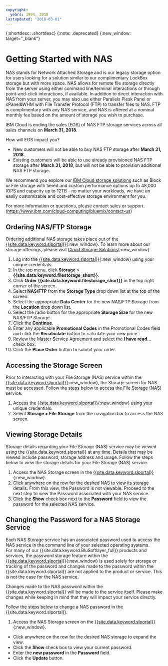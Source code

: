 ```yaml
---
copyright:
  years: 1994, 2018
lastupdated: "2018-03-01"
---
```

{:shortdesc: .shortdesc}
{:note: .deprecated}
{:new_window: target="_blank"}

# Getting Started with NAS

NAS stands for Network Attached Storage and is our legacy storage option for users looking for a solution similar to our complimentary LockBox storage but with more space.  NAS allows for remote file storage directly from the server using either command line/terminal interactions or through point-and-click interactions, if available.  In addition to direct interaction with NAS from your server, you may also use either Parallels Plesk Panel or cPanel&WHM with File Transfer Protocol (FTP) to transfer files to NAS.  FTP is complimentary with any NAS service, and NAS is offered at a nominal monthly fee based on the amount of storage you wish to purchase.

IBM Cloud is ending the sales (EOS) of NAS FTP storage services across all sales channels on **March 31, 2018**.

How will EOS impact you?

- New customers will not be able to buy NAS FTP storage after **March 31, 2018**.
- Existing customers will be able to use already provisioned NAS FTP storage after **March 31, 2018**, but will not be able to provision additional NAS FTP storage.

We recommend you explore our [IBM Cloud storage solutions](https://www.ibm.com/cloud/storage) such as Block or File storage with tiered and custom performance options up to 48,000 IOPS and capacity up to 12TB - no matter your workloads, we have an easily customizable and cost-effective storage environment for you.

For more information or questions, please contact sales or support. <br />
(https://www.ibm.com/cloud-computing/bluemix/contact-us)

## Ordering NAS/FTP Storage

Ordering additional NAS storage takes place out of the  [{{site.data.keyword.slportal}}](https://control.softlayer.com/){:new_window}. To learn more about our storage offerings, please visit [Cloud Storage Solutions](https://www.ibm.com/cloud-computing/bluemix/cloud-storage){:new_window}.

1. Log into the  [{{site.data.keyword.slportal}}](https://control.softlayer.com/){:new_window} using your unique credentials.
2. In the top menu, click **Storage** > **{{site.data.keyword.filestorage_short}}**.
3. Click **Order {{site.data.keyword.filestorage_short}}** in the top right corner of the screen. 
4. Select **NAS/FTP** from the **Storage Type** drop down list at the top of the screen.
5. Select the appropriate **Data Center** for the new NAS/FTP Storage from the **Location** drop down list.
6. Select the radio button for the appropriate **Storage Size** for the new NAS/FTP Storage.
7. Click the **Continue**.
8. Enter any applicable **Promotional Codes** in the Promotional Codes field and click the **Recalculate** button to calculate your new price.
9. Review the Master Service Agreement and select the **I have read...** check box.
10. Click the **Place Order** button to submit your order.

## Accessing the Storage Screen

Prior to interacting with your File Storage (NAS) service within the [{{site.data.keyword.slportal}}](https://control.softlayer.com/){:new_window}, the Storage screen for NAS must be accessed. Follow the steps below to access the File Storage (NAS) service.

1. Access the [{{site.data.keyword.slportal}}](https://control.softlayer.com/){:new_window} using your unique credentials.
2. Select **Storage > File Storage** from the navigation bar to access the NAS screen.

## Viewing Storage Details

Storage details regarding your File Storage (NAS) service may be viewed using the {{site.data.keyword.slportal}} at any time.  Details that may be viewed include password, storage address and usage.  Follow the steps below to view the storage details for your File Storage (NAS) service.

1. Access the NAS Storage screen in the [{{site.data.keyword.slportal}}](https://control.softlayer.com/){:new_window}.
2. Click anywhere on the row for the desired NAS  to view its storage details.  From this view, the Password is not viewable.  Proceed to the next step to view the Password associated with your NAS service.
3. Click the **Show** check box next to the **Password**  field to view the password for the selected NAS service.

## Changing the Password for a NAS Storage Service

Each NAS Storage service has an associated password used to access the NAS service in the command line of your selected operating systems.  
For many of our {{site.data.keyword.BluSoftlayer_full}} products and services, the password storage feature within the [{{site.data.keyword.slportal}}](https://control.softlayer.com/){:new_window} is used solely for storage or tracking of the password and changes made to the password within the {{site.data.keyword.slportal}} are not applied to the product or service. This is not the case for the NAS service. 

Changes made to the NAS password within the {{site.data.keyword.slportal}} will be made to the service itself.  Please make changes while keeping in mind that they will impact your service directly. 

Follow the steps below to change a NAS password in the {{site.data.keyword.slportal}}.

1. Access the NAS Storage screen on the [{{site.data.keyword.slportal}}](https://control.softlayer.com/){:new_window}.
* Click anywhere on the row for the desired NAS storage to expand the view.
* Click the **Show** check box to view your current password.
* Enter the **new password** in the **Password** field.
* Click the **Update** button.



